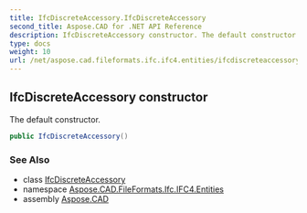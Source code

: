 ```yaml
---
title: IfcDiscreteAccessory.IfcDiscreteAccessory
second_title: Aspose.CAD for .NET API Reference
description: IfcDiscreteAccessory constructor. The default constructor
type: docs
weight: 10
url: /net/aspose.cad.fileformats.ifc.ifc4.entities/ifcdiscreteaccessory/ifcdiscreteaccessory/
---
```

## IfcDiscreteAccessory constructor

The default constructor.

```csharp
public IfcDiscreteAccessory()
```

### See Also

* class [IfcDiscreteAccessory](../)
* namespace [Aspose.CAD.FileFormats.Ifc.IFC4.Entities](../../ifcdiscreteaccessory/)
* assembly [Aspose.CAD](../../../)


